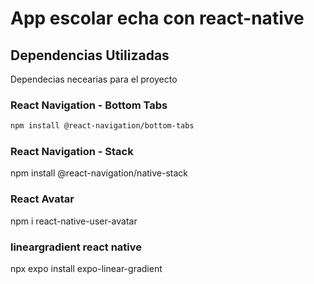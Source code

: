 # App escolar echa con react-native



## Dependencias Utilizadas

Dependecias necearias para el proyecto

### React Navigation - Bottom Tabs

```bash
npm install @react-navigation/bottom-tabs
```
### React Navigation - Stack
npm install @react-navigation/native-stack

### React Avatar
npm i react-native-user-avatar

### lineargradient react native

npx expo install expo-linear-gradient

